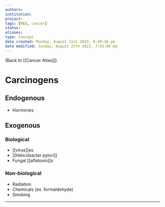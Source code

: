 ```yaml
---
authors: 
institution: 
project: 
tags: [MED, cancer]
status: 
aliases: 
type: Concept
date created: Monday, August 21st 2023, 8:49:28 pm
date modified: Sunday, August 27th 2023, 7:55:09 pm
---
```


(Back to [[Cancer Atlas]])

# Carcinogens

## Endogenous
- Hormones
## Exogenous
### Biological
- [[virus]]es
- [[Helicobacter pylori]]
- Fungal [[aflatoxin]]s
### Non-biological
- Radiation
- Chemicals (ex. formaldehyde)
- Smoking

---
